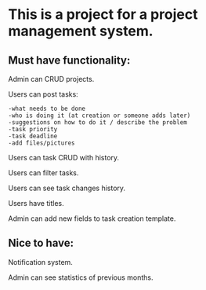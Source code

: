 # This is a project for a project management system.
## Must have functionality:

Admin can CRUD projects.

Users can post tasks:

    -what needs to be done
    -who is doing it (at creation or someone adds later)
    -suggestions on how to do it / describe the problem
    -task priority
    -task deadline
    -add files/pictures
    
Users can task CRUD with history.

Users can filter tasks.

Users can see task changes history.

Users have titles.

Admin can add new fields to task creation template.

## Nice to have:

Notification system.

Admin can see statistics of previous months.